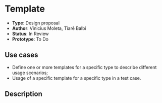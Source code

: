 # Template

* **Type**: Design proposal
* **Author**: Vinicius Moleta, Tiarê Balbi
* **Status**: In Review
* **Prototype**: To Do

## Use cases
* Define one or more templates for a specific type to describe different usage scenarios;
* Usage of a specific template for a specific type in a test case.

## Description




